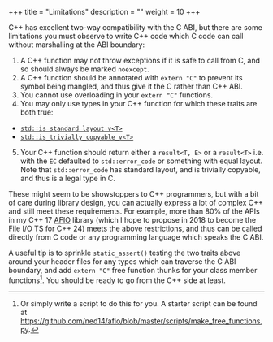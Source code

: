 +++
title = "Limitations"
description = ""
weight = 10
+++

C++ has excellent two-way compatibility with the C ABI, but there are some
limitations you must observe to write C++ code which C code can call without
marshalling at the ABI boundary:

1. A C++ function may not throw exceptions if it is safe to call from C, and
so should always be marked `noexcept`.
2. A C++ function should be annotated with `extern "C"` to prevent its symbol
being mangled, and thus give it the C rather than C++ ABI.
3. You cannot use overloading in your `extern "C"` functions.
4. You may only use types in your C++ function for which these traits are both true:
  - [`std::is_standard_layout_v<T>`](http://en.cppreference.com/w/cpp/types/is_standard_layout)
  - [`std::is_trivially_copyable_v<T>`](http://en.cppreference.com/w/cpp/types/is_trivially_copyable)
5. Your C++ function should return either a `result<T, E>` or a `result<T>` i.e. with the `EC` defaulted
to `std::error_code` or something with equal layout. Note that `std::error_code`
has standard layout, and is trivially copyable, and thus is a legal type in C.

These might seem to be showstoppers to C++ programmers, but with a bit of
care during library design, you can actually express a lot of
complex C++ and still meet these requirements. For example, more than 80%
of the APIs in my C++ 17 [AFIO](https://ned14.github.io/afio/) library (which I hope to propose
in 2018 to become the File I/O TS for C++ 24) meets the above restrictions,
and thus can be called directly from C code or any programming language which
speaks the C ABI.

A useful tip is to sprinkle `static_assert()` testing the two traits above around your header files for any types which
can traverse the C ABI boundary, and add `extern "C"` free function thunks for your class
member functions[^1]. You should be ready to go from the C++ side at least.

[^1]: Or simply write a script to do this for you. A starter script can be found at https://github.com/ned14/afio/blob/master/scripts/make_free_functions.py.
